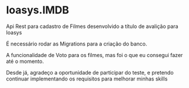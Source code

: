 # Ioasys.IMDB
Api Rest para cadastro de Filmes  desenvolvido a título de avalição para Ioasys

É necessário rodar as Migrations para a criação do banco. 

A funcionalidade de Voto para os filmes, mas foi o que eu consegui fazer até o momento.

Desde já, agradeço a oportunidade de participar do teste, e pretendo continuar implementando os requisitos para melhorar minhas skills 
